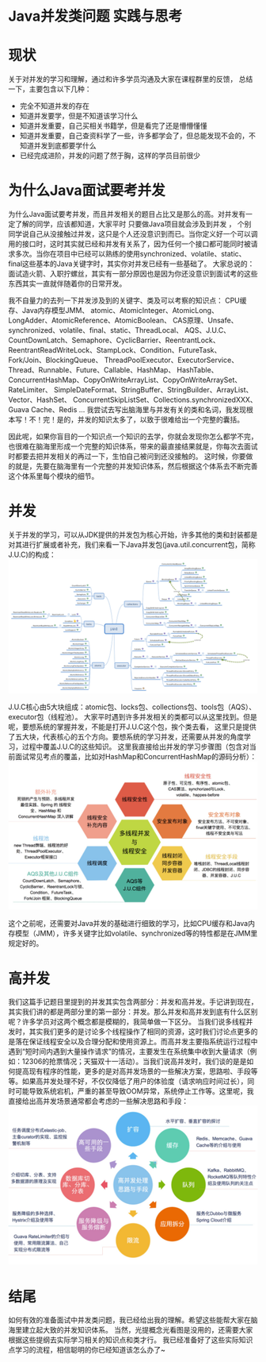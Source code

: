 # Java并发类问题 实践与思考

# 现状
关于对并发的学习和理解，通过和许多学员沟通及大家在课程群里的反馈，
总结一下，主要包含以下几种：
- 完全不知道并发的存在
- 知道并发要学，但是不知道该学习什么
- 知道并发重要，自己买相关书籍学，但是看完了还是懵懵懂懂
- 知道并发重要，自己查资料学了一些，许多都学会了，但总能发现不会的，不知道并发到底都要学什么
- 已经完成进阶，并发的问题了然于胸，这样的学员目前很少

# 为什么Java面试要考并发
为什么Java面试要考并发，而且并发相关的题目占比又是那么的高。对并发有一定了解的同学，应该都知道，大家平时 只要做Java项目就会涉及到并发 ，
个别同学说自己从没接触过并发，这只是个人还没意识到而已。当你定义好一个可以调用的接口时，这时其实就已经和并发有关系了，因为任何一个接口都可能同时被请求多次。当你在项目中已经可以熟练的使用synchronized、volatile、static、final这些基本的Java关键字时，其实你对并发已经有一些基础了。
大家总说的：面试造火箭、入职拧螺丝，其实有一部分原因也是因为你还没意识到面试考的这些东西其实一直就伴随着你的日常开发。

我不自量力的去列一下并发涉及到的关键字、类及可以考察的知识点：
CPU缓存、Java内存模型JMM、
atomic、AtomicInteger、AtomicLong、LongAdder、AtomicReference、AtomicBoolean、
CAS原理、Unsafe、synchronized、volatile、final、static、ThreadLocal、
AQS、J.U.C、CountDownLatch、Semaphore、CyclicBarrier、ReentrantLock、
ReentrantReadWriteLock、StampLock、Condition、FutureTask、Fork/Join、BlockingQueue、
ThreadPoolExecutor、ExecutorService、Thread、Runnable、Future、Callable、HashMap、 
HashTable、ConcurrentHashMap、CopyOnWriteArrayList、CopyOnWriteArraySet、RateLimiter、
SimpleDateFormat、StringBuffer、StringBuilder、ArrayList、Vector、HashSet、
ConcurrentSkipListSet、Collections.synchronizedXXX、Guava Cache、Redis ... 
我尝试去写出脑海里与并发有关的类和名词，我发现根本写！不！完！是的，并发的知识太多了，以致于很难给出一个完整的囊括。

因此呢，如果你盲目的一个知识点一个知识的去学，你就会发现你怎么都学不完，也很难在脑海里形成一个完整的知识体系，带来的最直接结果就是，你每次去面试时都要去把并发相关的再过一下，生怕自己被问到还没接触的。
这时候，你要做的就是，先要在脑海里有一个完整的并发知识体系，然后根据这个体系去不断完善这个体系里每个模块的细节。

# 并发
关于并发的学习，可以从JDK提供的并发包为核心开始，许多其他的类和封装都是对其进行扩展或者补充，我们来看一下Java并发包(java.util.concurrent包，简称J.U.C)的构成：
![J.U.C](/img/pic1.jpg)



J.U.C核心由5大块组成：atomic包、locks包、collections包、tools包（AQS）、executor包（线程池）。
大家平时遇到许多并发相关的类都可以从这里找到。但是呢，要想系统的掌握并发，不能是打开J.U.C这个包，挨个类去看，
这里只是提供了五大块，代表核心的五个方向。要想系统的学习并发，还需要从并发的角度学习，过程中覆盖J.U.C的这些知识。
这里我直接给出并发的学习步骤图（包含对当前面试常见考点的覆盖，比如对HashMap和ConcurrentHashMap的源码分析）：
![J.U.C2](/img/pic2.jpg)

这个之前呢，还需要对Java并发的基础进行细致的学习，比如CPU缓存和Java内存模型（JMM），许多关键字比如volatile、synchronized等的特性都是在JMM里规定好的。

# 高并发
我们这篇手记题目里提到的并发其实包含两部分：并发和高并发。手记讲到现在，其实我们讲的都是两部分里的第一部分：并发。那么并发和高并发到底有什么区别呢？许多学员对这两个概念都是模糊的，我简单做一下区分。
当我们说多线程并发时，其实我们更多的是讨论多个线程操作了相同的资源，这时我们讨论点更多的是落在保证线程安全以及合理分配和使用资源上。而高并发主要指系统运行过程中遇到“短时间内遇到大量操作请求”的情况，主要发生在系统集中收到大量请求（例如：12306的抢票情况；天猫双十一活动）。当我们说高并发时，我们谈的是是如何提高现有程序的性能，更多的是对高并发场景的一些解决方案，思路啦、手段等等。如果高并发处理不好，不仅仅降低了用户的体验度（请求响应时间过长），同时可能导致系统宕机，严重的甚至导致OOM异常，系统停止工作等。这里呢，我直接给出高并发场景通常都会考虑的一些解决思路和手段：
![J.U.C3](/img/pic3.jpg)

# 结尾
如何有效的准备面试中并发类问题，我已经给出我的理解。希望这些能帮大家在脑海里建立起大致的并发知识体系。
当然，光提概念光看图是没用的，还需要大家根据这些提纲去实际学习相关的知识点和类才行。
我已经准备好了这些实际知识点学习的流程，相信聪明的你已经知道该怎么办了~

